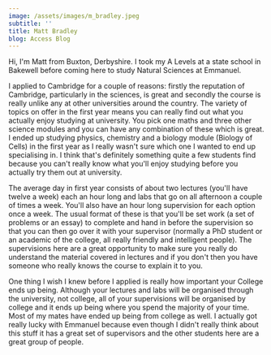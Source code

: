 ```yaml
---
image: /assets/images/m_bradley.jpeg
subtitle: ''
title: Matt Bradley
blog: Access Blog
---
```


Hi, I'm Matt from Buxton, Derbyshire. I took my A Levels at a state school in Bakewell before coming here to study Natural Sciences at Emmanuel.

I applied to Cambridge for a couple of reasons: firstly the reputation of Cambridge, particularly in the sciences, is great and secondly the course is really unlike any at other universities around the country. The variety of topics on offer in the first year means you can really find out what you actually enjoy studying at university. You pick one maths and three other science modules and you can have any combination of these which is great. I ended up studying physics, chemistry and a biology module (Biology of Cells) in the first year as I really wasn't sure which one I wanted to end up specialising in. I think that's definitely something quite a few students find because you can't really know what you'll enjoy studying before you actually try them out at university.

The average day in first year consists of about two lectures (you'll have twelve a week) each an hour long and labs that go on all afternoon a couple of times a week. You'll also have an hour long supervision for each option once a week. The usual format of these is that you'll be set work (a set of problems or an essay) to complete and hand in before the supervision so that you can then go over it with your supervisor (normally a PhD student or an academic of the college, all really friendly and intelligent people). The supervisions here are a great opportunity to make sure you really do understand the material covered in lectures and if you don't then you have someone who really knows the course to explain it to you.

One thing I wish I knew before I applied is really how important your College ends up being. Although your lectures and labs will be organised through the university, not college, all of your supervisions will be organised by college and it ends up being where you spend the majority of your time. Most of my mates have ended up being from college as well. I actually got really lucky with Emmanuel because even though I didn't really think about this stuff it has a great set of supervisors and the other students here are a great group of people.

